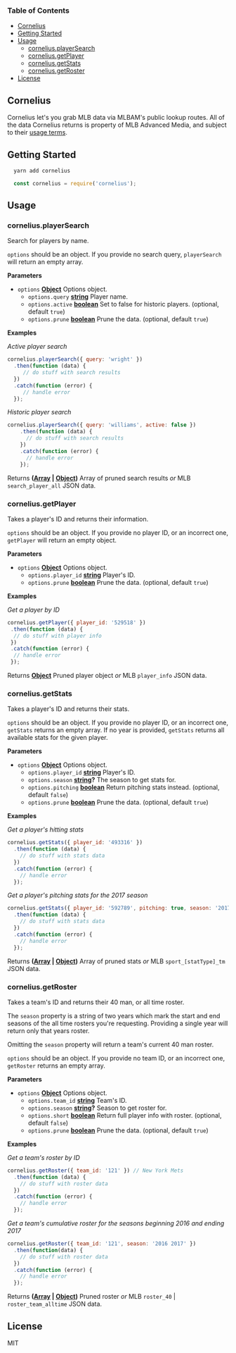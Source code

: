 <!-- Generated by documentation.js. Update this documentation by updating the source code. -->

### Table of Contents

-   [Cornelius](#cornelius)
-   [Getting Started](#getting-started)
-   [Usage](#usage)
    -   [cornelius.playerSearch](#corneliusplayersearch)
    -   [cornelius.getPlayer](#corneliusgetplayer)
    -   [cornelius.getStats](#corneliusgetstats)
    -   [cornelius.getRoster](#corneliusgetroster)
-   [License](#license)

## Cornelius

Cornelius let's you grab MLB data via MLBAM's public lookup routes. All of the data Cornelius returns is property of MLB Advanced Media, and subject to their [usage terms](http://gdx.mlb.com/components/copyright.txt).


## Getting Started

```sh
  yarn add cornelius
```

```javascript
  const cornelius = require('cornelius');
```


## Usage




### cornelius.playerSearch

Search for players by name.

`options` should be an object.
If you provide no search query, `playerSearch` will return an empty array.

**Parameters**

-   `options` **[Object](https://developer.mozilla.org/docs/Web/JavaScript/Reference/Global_Objects/Object)** Options object.
    -   `options.query` **[string](https://developer.mozilla.org/docs/Web/JavaScript/Reference/Global_Objects/String)** Player name.
    -   `options.active` **[boolean](https://developer.mozilla.org/docs/Web/JavaScript/Reference/Global_Objects/Boolean)** Set to false for historic players. (optional, default `true`)
    -   `options.prune` **[boolean](https://developer.mozilla.org/docs/Web/JavaScript/Reference/Global_Objects/Boolean)** Prune the data. (optional, default `true`)

**Examples**

_Active player search_

```javascript
cornelius.playerSearch({ query: 'wright' })
  .then(function (data) {
     // do stuff with search results
  })
  .catch(function (error) {
     // handle error
  });
```

_Historic player search_

```javascript
cornelius.playerSearch({ query: 'williams', active: false })
    .then(function (data) {
      // do stuff with search results
    })
    .catch(function (error) {
      // handle error
    });
```

Returns **([Array](https://developer.mozilla.org/docs/Web/JavaScript/Reference/Global_Objects/Array) \| [Object](https://developer.mozilla.org/docs/Web/JavaScript/Reference/Global_Objects/Object))** Array of pruned search results _or_ MLB `search_player_all` JSON data.

### cornelius.getPlayer

Takes a player's ID and returns their information.

`options` should be an object.
If you provide no player ID, or an incorrect one, `getPlayer` will return
an empty object.

**Parameters**

-   `options` **[Object](https://developer.mozilla.org/docs/Web/JavaScript/Reference/Global_Objects/Object)** Options object.
    -   `options.player_id` **[string](https://developer.mozilla.org/docs/Web/JavaScript/Reference/Global_Objects/String)** Player's ID.
    -   `options.prune` **[boolean](https://developer.mozilla.org/docs/Web/JavaScript/Reference/Global_Objects/Boolean)** Prune the data. (optional, default `true`)

**Examples**

_Get a player by ID_

```javascript
cornelius.getPlayer({ player_id: '529518' })
 .then(function (data) {
  // do stuff with player info
 })
 .catch(function (error) {
  // handle error
 });
```

Returns **[Object](https://developer.mozilla.org/docs/Web/JavaScript/Reference/Global_Objects/Object)** Pruned player object _or_ MLB `player_info` JSON data.

### cornelius.getStats

Takes a player's ID and returns their stats.

`options` should be an object.
If you provide no player ID, or an incorrect one, `getStats` returns an empty array.
If no year is provided, `getStats` returns all available stats for the given player.

**Parameters**

-   `options` **[Object](https://developer.mozilla.org/docs/Web/JavaScript/Reference/Global_Objects/Object)** Options object.
    -   `options.player_id` **[string](https://developer.mozilla.org/docs/Web/JavaScript/Reference/Global_Objects/String)** Player's ID.
    -   `options.season` **[string](https://developer.mozilla.org/docs/Web/JavaScript/Reference/Global_Objects/String)?** The season to get stats for.
    -   `options.pitching` **[boolean](https://developer.mozilla.org/docs/Web/JavaScript/Reference/Global_Objects/Boolean)** Return pitching stats instead. (optional, default `false`)
    -   `options.prune` **[boolean](https://developer.mozilla.org/docs/Web/JavaScript/Reference/Global_Objects/Boolean)** Prune the data. (optional, default `true`)

**Examples**

_Get a player's hitting stats_

```javascript
cornelius.getStats({ player_id: '493316' })
  .then(function (data) {
    // do stuff with stats data
  })
  .catch(function (error) {
    // handle error
  });
```

_Get a player's pitching stats for the 2017 season_

```javascript
cornelius.getStats({ player_id: '592789', pitching: true, season: '2017' })
  .then(function (data) {
    // do stuff with stats data
  })
  .catch(function (error) {
    // handle error
  });
```

Returns **([Array](https://developer.mozilla.org/docs/Web/JavaScript/Reference/Global_Objects/Array) \| [Object](https://developer.mozilla.org/docs/Web/JavaScript/Reference/Global_Objects/Object))** Array of pruned stats _or_ MLB `sport_[statType]_tm` JSON data.

### cornelius.getRoster

Takes a team's ID and returns their 40 man, or all time roster.

The `season` property is a string of two years which mark the start and end seasons of the
all time rosters you're requesting. Providing a single year will return only that years roster.

Omitting the `season` property will return a team's current 40 man roster.

`options` should be an object.
If you provide no team ID, or an incorrect one, `getRoster` returns an empty array.

**Parameters**

-   `options` **[Object](https://developer.mozilla.org/docs/Web/JavaScript/Reference/Global_Objects/Object)** Options object.
    -   `options.team_id` **[string](https://developer.mozilla.org/docs/Web/JavaScript/Reference/Global_Objects/String)** Team's ID.
    -   `options.season` **[string](https://developer.mozilla.org/docs/Web/JavaScript/Reference/Global_Objects/String)?** Season to get roster for.
    -   `options.short` **[boolean](https://developer.mozilla.org/docs/Web/JavaScript/Reference/Global_Objects/Boolean)** Return full player info with roster. (optional, default `false`)
    -   `options.prune` **[boolean](https://developer.mozilla.org/docs/Web/JavaScript/Reference/Global_Objects/Boolean)** Prune the data. (optional, default `true`)

**Examples**

_Get a team's roster by ID_

```javascript
cornelius.getRoster({ team_id: '121' }) // New York Mets
  .then(function (data) {
    // do stuff with roster data
  })
  .catch(function (error) {
    // handle error
  });
```

_Get a team's cumulative roster for the seasons beginning 2016 and ending 2017_

```javascript
cornelius.getRoster({ team_id: '121', season: '2016 2017' })
  .then(function(data) {
    // do stuff with roster data
  })
  .catch(function (error) {
    // handle error
  });
```

Returns **([Array](https://developer.mozilla.org/docs/Web/JavaScript/Reference/Global_Objects/Array) \| [Object](https://developer.mozilla.org/docs/Web/JavaScript/Reference/Global_Objects/Object))** Pruned roster _or_ MLB `roster_40` \| `roster_team_alltime` JSON data.

## License

MIT

